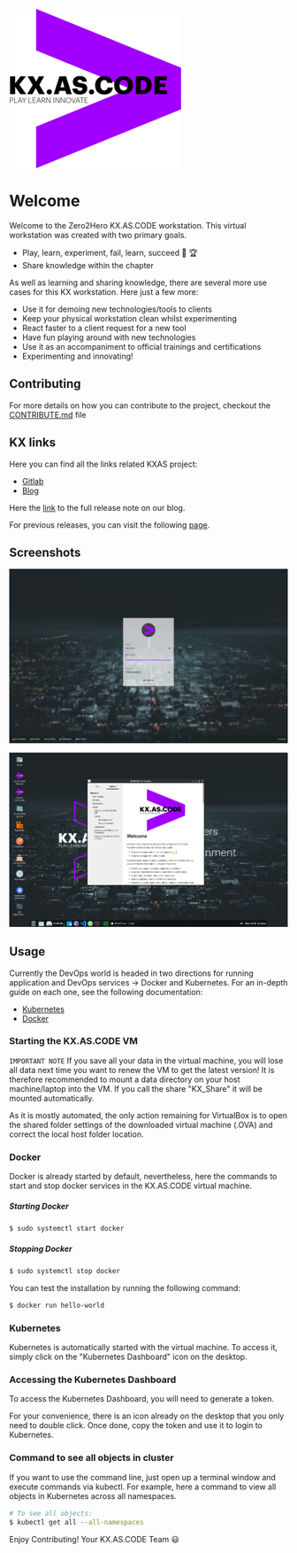 !["kx.as.code_logo"](kxascode_logo_black_small.png "kx.as.code_logo")

# Welcome

Welcome to the Zero2Hero KX.AS.CODE workstation. This virtual workstation was created with two primary goals.

*   Play, learn, experiment, fail, learn, succeed :muscle: :trophy:
*   Share knowledge within the chapter


As well as learning and sharing knowledge, there are several more use cases for this KX workstation. Here just a few more:

*   Use it for demoing new technologies/tools to clients
*   Keep your physical workstation clean whilst experimenting
*   React faster to a client request for a new tool
*   Have fun playing around with new technologies
*   Use it as an accompaniment to official trainings and certifications
*   Experimenting and innovating!

## Contributing
For more details on how you can contribute to the project, checkout the [CONTRIBUTE.md](CONTRIBUTE.md) file

## KX links
Here you can find all the links related KXAS project:

- [Gitlab](https://dev.ares.accenture.com/gitlab/kx.as.code/kx.as.code)
- [Blog](https://blog.accenture.com/kx-as-code/)

Here the [link](https://blog.accenture.com/kx-as-code/2020/05/05/v2-1-2/) to the full release note on our blog.


For previous releases, you can visit the following [page](https://blog.accenture.com/kx-as-code/category/releases/).

## Screenshots

!["logon"](Logon.png "logon")

!["Desktop"](Desktop.png "Desktop")

## Usage
Currently the DevOps world is headed in two directions for running application and DevOps services -> Docker and Kubernetes.
For an in-depth guide on each one, see the following documentation:

- [Kubernetes](https://kubernetes.io/de/docs/)
- [Docker](https://docs.docker.com/)

### Starting the KX.AS.CODE VM

`IMPORTANT NOTE`
If you save all your data in the virtual machine, you will lose all data next time you want to renew the VM to get the latest version!
It is therefore recommended to mount a data directory on your host machine/laptop into the VM.
If you call the share "KX_Share" it will be mounted automatically.

As it is mostly automated, the only action remaining for VirtualBox is to open the shared folder settings of the downloaded virtual machine (.OVA) and correct the local host folder location.


### Docker
Docker is already started by default, nevertheless, here the commands to start and stop docker services in the KX.AS.CODE virtual machine.

##### Starting Docker
```bash
$ sudo systemctl start docker
```

##### Stopping Docker
```bash
$ sudo systemctl stop docker
```

You can test the installation by running the following command:
```bash
$ docker run hello-world
```

### Kubernetes

Kubernetes is automatically started with the virtual machine.
To access it, simply click on the "Kubernetes Dashboard" icon on the desktop.

### Accessing the Kubernetes Dashboard

To access the Kubernetes Dashboard, you will need to generate a token.

For your convenience, there is an icon already on the desktop that you only need to double click. Once done, copy the token and use it to login to Kubernetes.

### Command to see all objects in cluster

If you want to use the command line, just open up a terminal window and execute commands via kubectl.
For example, here a command to view all objects in Kubernetes across all namespaces.

```bash
# To see all objects:
$ kubectl get all --all-namespaces
```

Enjoy Contributing!
Your KX.AS.CODE Team :smiley: